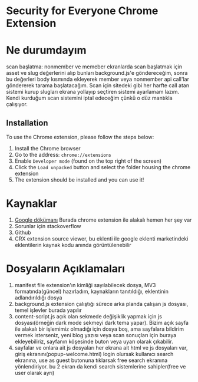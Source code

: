 # Security for Everyone Chrome Extension
# Ne durumdayım
scan başlatma:
nonmember ve memeber ekranlarda scan başlatmak için asset ve slug değerlerini alıp bunları background.js'e göndereceğim, sonra bu değerleri body kısmında ekleyerek member veya nonmember api call'lar göndererek tarama başlatacağım.
Scan için sitedeki gibi her harfte call atan sistemi kurup slugları ekrana yollayıp seçtiren sistemi ayarlamam lazım. Kendi kurduğum scan sistemini iptal edeceğim çünkü o düz mantıkla çalışıyor.


## Installation
To use the Chrome extension, please follow the steps below:

1. Install the Chrome browser
2. Go to the address: `chrome://extensions`
3. Enable `Developer mode` (found on the top right of the screen)
4. Click the `Load unpacked` button and select the folder housing the chrome extension
5. The extension should be installed and you can use it!

# Kaynaklar
1. [Google dökümanı](https://developer.chrome.com/docs/extensions/mv3/)
Burada chrome extension ile alakalı hemen her şey var
2. Sorunlar için stackoverflow
3. Github
4. CRX extension source viewer, bu eklenti ile google eklenti marketindeki eklentilerin kaynak kodu anında görüntülenebilir

# Dosyaların Açıklamaları
1. manifest file
extension'ın kimliği sayılabilecek dosya, MV3 formatında(güncel) hazırladım, kaynakların tanıtıldığı, eklentinin adlandırıldığı dosya
2. background.js
extension çalıştığı sürece arka planda çalışan js dosyası, temel işlevler burada yapılır
3. content-script.js
açık olan sekmede değişiklik yapmak için js dosyası(örneğin dark mode sekmeyi dark tema yapar). Bizim açık sayfa ile alakalı bir işlemimiz olmadığı için dosya boş, ama sayfalara bildirim vermek isterseniz, yeni blog yazısı veya scan sonuçları için buraya ekleyebiliriz, sayfanın köşesinde buton veya uyarı olarak çıkabilir.
4. sayfalar ve onlara ait js dosyaları
her ekrana ait html ve js dosyaları var, 
giriş ekranını(popup-welcome.html) 
login olursak kullanıcı search ekranına,
use as guest butonuna tıklarsak free search ekranına yönlendiriyor.
bu 2 ekran da kendi search sistemlerine sahipler(free ve user olarak ayrı)
















